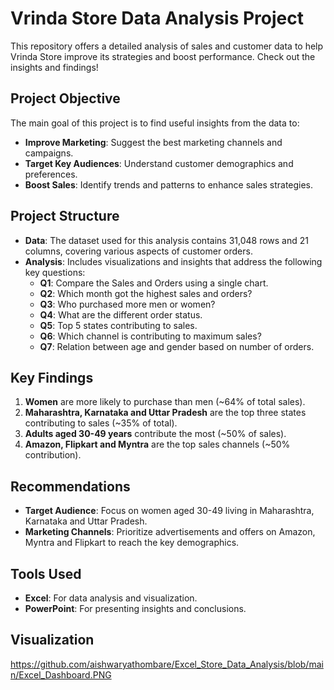 # Vrinda Store Data Analysis Project

This repository offers a detailed analysis of sales and customer data to help Vrinda Store improve its strategies and boost performance. Check out the insights and findings!

## Project Objective

The main goal of this project is to find useful insights from the data to:
- **Improve Marketing**: Suggest the best marketing channels and campaigns.
- **Target Key Audiences**: Understand customer demographics and preferences.
- **Boost Sales**: Identify trends and patterns to enhance sales strategies.

## Project Structure

- **Data**: The dataset used for this analysis contains 31,048 rows and 21 columns, covering various aspects of customer orders.
- **Analysis**: Includes visualizations and insights that address the following key questions:
  - **Q1**: Compare the Sales and Orders using a single chart.
  - **Q2**: Which month got the highest sales and orders?
  - **Q3**: Who purchased more men or women?
  - **Q4**: What are the different order status.
  - **Q5**: Top 5 states contributing to sales.
  - **Q6**: Which channel is contributing to maximum sales?
  - **Q7**: Relation between age and gender based on number of orders.

## Key Findings

1. **Women** are more likely to purchase than men (~64% of total sales).
2. **Maharashtra, Karnataka and Uttar Pradesh** are the top three states contributing to sales (~35% of total).
3. **Adults aged 30-49 years** contribute the most (~50% of sales).
4. **Amazon, Flipkart and Myntra** are the top sales channels (~50% contribution).

## Recommendations

- **Target Audience**: Focus on women aged 30-49 living in Maharashtra, Karnataka and Uttar Pradesh.
- **Marketing Channels**: Prioritize advertisements and offers on Amazon, Myntra and Flipkart to reach the key demographics.

## Tools Used

- **Excel**: For data analysis and visualization.
- **PowerPoint**: For presenting insights and conclusions.

## Visualization
https://github.com/aishwaryathombare/Excel_Store_Data_Analysis/blob/main/Excel_Dashboard.PNG
